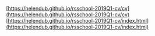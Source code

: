 [https://helendub.github.io/rsschool-2019Q1-cv/cv](https://helendub.github.io/rsschool-2019Q1-cv/cv)
[https://helendub.github.io/rsschool-2019Q1-cv/index.html](https://helendub.github.io/rsschool-2019Q1-cv/index.html)
